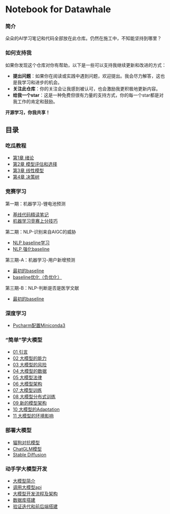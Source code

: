 # Notebook for Datawhale

### 简介

朵朵的AI学习笔记和代码全部放在此仓库。仍然在施工中，不知能坚持到哪里？


### 如何支持我

如果你发现这个仓库对你有帮助，以下是一些可以支持我继续更新和改进的方式：

- **提出问题**：如果你在阅读或实践中遇到问题，欢迎提出。我会尽力解答，这也是我学习和进步的机会。
- **关注此仓库**：你的关注会让我感到被认可，也会激励我更积极地更新内容。
- **给我一个star**：这是一种免费但很有力量的支持方式，你的每一个star都是对我工作的肯定和鼓励。

**开源学习，你我共享！**

## 目录

### 吃瓜教程

* [第1章 绪论](/吃瓜教程/第1章-绪论.md)
* [第2章 模型评估和选择](/吃瓜教程/第2章-模型评估和选择.md)
* [第3章 线性模型](/吃瓜教程/第3章-线性模型.md)
* [第4章 决策树](/吃瓜教程/第4章-决策树.md)

### 竞赛学习

第一期：机器学习-锂电池预测

* [基线代码精读笔记](/竞赛笔记/机器学习/基线代码精读笔记.md)
* [机器学习竞赛上分技巧](/竞赛笔记//机器学习/机器学习竞赛上分技巧.md)

第二期：NLP-识别来自AIGC的威胁

* [NLP baseline学习](/竞赛笔记/NLP/nlp比赛baseline笔记.md)
* [NLP 强化baseline](/竞赛笔记/NLP/深度学习改进型baseline笔记.md)

第三期-A：机器学习-用户新增预测

* [最初的baseline](/竞赛笔记/机器学习/用户新增预测baseline笔记.md)
* [baseline优化（负优化）](/竞赛笔记/机器学习/用户新增预测baseline优化.md)

第三期-B：NLP-判断是否是医学文献

* [最初的baseline](/竞赛笔记/NLP/医学文献分类baseline笔记.md)

### 深度学习

* [Pycharm配置Miniconda3](/深度学习/notes/Pycharm配置Miniconda3.md)

### “简单”学大模型

* [01 引言](/《简单》学点大模型/01引言.md)
* [02 大模型的能力](/《简单》学点大模型/02大模型的能力.md)
* [03 大模型的风险](/《简单》学点大模型/03大模型的风险.md)
* [04 大模型的数据](/《简单》学点大模型/04大模型的数据.md)
* [05 大模型法律](/《简单》学点大模型/05大模型法律.md)
* [06 大模型架构](/《简单》学点大模型/06大模型架构.md)
* [07 大模型训练](/《简单》学点大模型/07大模型训练.md)
* [08 大模型分布式训练](/《简单》学点大模型/08大模型分布式训练.md)
* [09 新的模型架构](/《简单》学点大模型/09新的模型架构.md)
* [10 大模型的Adaptation](/《简单》学点大模型/10大模型的Adaptation.md)
* [11 大模型的环境影响](/《简单》学点大模型/11大模型环境影响.md)


### 部署大模型

* [猫狗对抗模型](/用免费GPU线上跑AI项目实践/猫狗对抗.md)
* [ChatGLM模型](/用免费GPU线上跑AI项目实践/ChatGLM.md)
* [Stable Diffusion](/用免费GPU线上跑AI项目实践/StableDiffusion.md)

### 动手学大模型开发

* [大模型简介](/动手学大模型开发/大模型简介.md)
* [调用大模型api](/动手学大模型开发/调用大模型api.md)
* [大模型开发流程及架构](/动手学大模型开发/大模型开发流程架构.md)
* [数据库搭建](/动手学大模型开发/数据库搭建.md)
* [验证迭代和前后端搭建](/动手学大模型开发/验证迭代和前后端搭建.md)